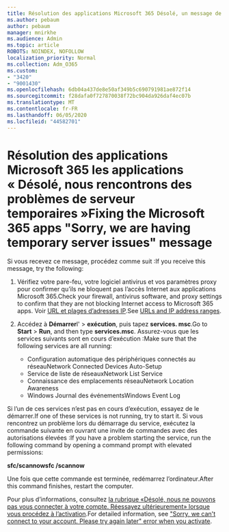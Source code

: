 ```yaml
---
title: Résolution des applications Microsoft 365 Désolé, un message de problèmes de serveur temporaire s’affiche.
ms.author: pebaum
author: pebaum
manager: mnirkhe
ms.audience: Admin
ms.topic: article
ROBOTS: NOINDEX, NOFOLLOW
localization_priority: Normal
ms.collection: Adm_O365
ms.custom:
- "3420"
- "9001430"
ms.openlocfilehash: 6db04a437de8e50af349b5c690791981ae872f14
ms.sourcegitcommit: f28dafa0f727870038f72bc904da926daf4ec07b
ms.translationtype: MT
ms.contentlocale: fr-FR
ms.lasthandoff: 06/05/2020
ms.locfileid: "44582701"
---
```

# <a name="fixing-the-microsoft-365-apps-sorry-we-are-having-temporary-server-issues-message"></a><span data-ttu-id="58e3d-102">Résolution des applications Microsoft 365 les applications « Désolé, nous rencontrons des problèmes de serveur temporaires »</span><span class="sxs-lookup"><span data-stu-id="58e3d-102">Fixing the Microsoft 365 apps "Sorry, we are having temporary server issues" message</span></span>

<span data-ttu-id="58e3d-103">Si vous recevez ce message, procédez comme suit :</span><span class="sxs-lookup"><span data-stu-id="58e3d-103">If you receive this message, try the following:</span></span>

1. <span data-ttu-id="58e3d-104">Vérifiez votre pare-feu, votre logiciel antivirus et vos paramètres proxy pour confirmer qu’ils ne bloquent pas l’accès Internet aux applications Microsoft 365.</span><span class="sxs-lookup"><span data-stu-id="58e3d-104">Check your firewall, antivirus software, and proxy settings to confirm that they are not blocking Internet access to Microsoft 365 apps.</span></span> <span data-ttu-id="58e3d-105">Voir [URL et plages d’adresses IP](https://docs.microsoft.com/office365/enterprise/urls-and-ip-address-ranges).</span><span class="sxs-lookup"><span data-stu-id="58e3d-105">See [URLs and IP address ranges](https://docs.microsoft.com/office365/enterprise/urls-and-ip-address-ranges).</span></span>

2. <span data-ttu-id="58e3d-106">Accédez à **Démarrer**l'  >  **exécution**, puis tapez **services. msc**.</span><span class="sxs-lookup"><span data-stu-id="58e3d-106">Go to **Start** > **Run**, and then type **services.msc**.</span></span> <span data-ttu-id="58e3d-107">Assurez-vous que les services suivants sont en cours d’exécution :</span><span class="sxs-lookup"><span data-stu-id="58e3d-107">Make sure that the following services are all running:</span></span>
    - <span data-ttu-id="58e3d-108">Configuration automatique des périphériques connectés au réseau</span><span class="sxs-lookup"><span data-stu-id="58e3d-108">Network Connected Devices Auto-Setup</span></span>
    - <span data-ttu-id="58e3d-109">Service de liste de réseaux</span><span class="sxs-lookup"><span data-stu-id="58e3d-109">Network List Service</span></span>
    - <span data-ttu-id="58e3d-110">Connaissance des emplacements réseau</span><span class="sxs-lookup"><span data-stu-id="58e3d-110">Network Location Awareness</span></span>
    - <span data-ttu-id="58e3d-111">Windows Journal des événements</span><span class="sxs-lookup"><span data-stu-id="58e3d-111">Windows Event Log</span></span>

<span data-ttu-id="58e3d-112">Si l’un de ces services n’est pas en cours d’exécution, essayez de le démarrer.</span><span class="sxs-lookup"><span data-stu-id="58e3d-112">If one of these services is not running, try to start it.</span></span> <span data-ttu-id="58e3d-113">Si vous rencontrez un problème lors du démarrage du service, exécutez la commande suivante en ouvrant une invite de commandes avec des autorisations élevées :</span><span class="sxs-lookup"><span data-stu-id="58e3d-113">If you have a problem starting the service, run the following command by opening a command prompt with elevated permissions:</span></span>

<span data-ttu-id="58e3d-114">**sfc/scannow**</span><span class="sxs-lookup"><span data-stu-id="58e3d-114">**sfc /scannow**</span></span>

<span data-ttu-id="58e3d-115">Une fois que cette commande est terminée, redémarrez l’ordinateur.</span><span class="sxs-lookup"><span data-stu-id="58e3d-115">After this command finishes, restart the computer.</span></span>

<span data-ttu-id="58e3d-116">Pour plus d’informations, consultez [la rubrique «Désolé, nous ne pouvons pas vous connecter à votre compte. Réessayez ultérieurement» lorsque vous procédez à l’activation](https://docs.microsoft.com/office/troubleshoot/activation-installation/issue-when-activate-office-from-office-365).</span><span class="sxs-lookup"><span data-stu-id="58e3d-116">For detailed information, see ["Sorry, we can't connect to your account. Please try again later" error when you activate](https://docs.microsoft.com/office/troubleshoot/activation-installation/issue-when-activate-office-from-office-365).</span></span>